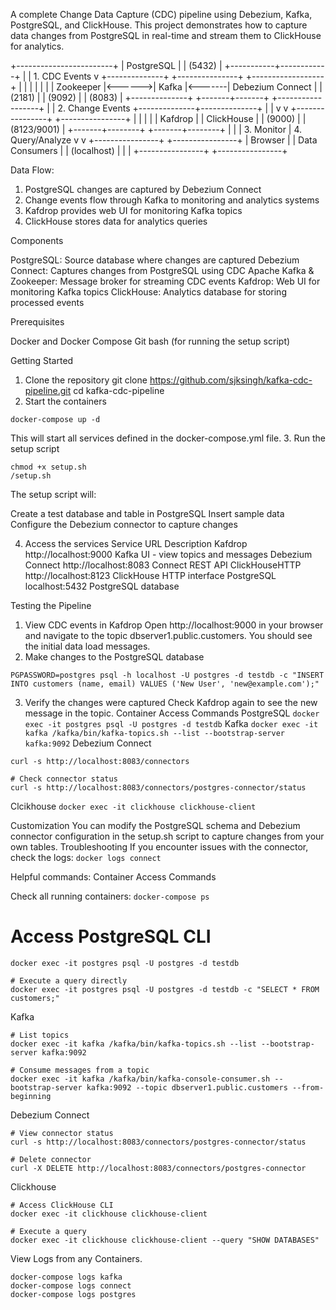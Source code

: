 A complete Change Data Capture (CDC) pipeline using Debezium, Kafka, PostgreSQL, and ClickHouse. This project demonstrates how to capture data changes from PostgreSQL in real-time and stream them to ClickHouse for analytics.

+------------------------+
|      PostgreSQL        |
|        (5432)          |
+-----------+------------+
            |
            | 1. CDC Events
            v
+--------------+        +---------------+        +------------------+
|              |        |               |        |                  |
| Zookeeper    |<------>|    Kafka      |<-------| Debezium Connect |
| (2181)       |        |    (9092)     |        | (8083)           |
+--------------+        +-------+-------+        +------------------+
                                |
                                | 2. Change Events
                 +--------------+--------------+
                 |                             |
                 v                             v
        +----------------+             +----------------+
        |                |             |                |
        |    Kafdrop     |             |   ClickHouse   |
        |    (9000)      |             | (8123/9001)    |
        +-------+--------+             +-------+--------+
                |                              |
                | 3. Monitor                   | 4. Query/Analyze
                v                              v
        +----------------+             +----------------+
        |    Browser     |             | Data Consumers |
        |  (localhost)   |             |                |
        +----------------+             +----------------+

Data Flow:
1. PostgreSQL changes are captured by Debezium Connect
2. Change events flow through Kafka to monitoring and analytics systems
3. Kafdrop provides web UI for monitoring Kafka topics
4. ClickHouse stores data for analytics queries

Components

PostgreSQL: Source database where changes are captured
Debezium Connect: Captures changes from PostgreSQL using CDC
Apache Kafka & Zookeeper: Message broker for streaming CDC events
Kafdrop: Web UI for monitoring Kafka topics
ClickHouse: Analytics database for storing processed events

Prerequisites

Docker and Docker Compose
Git
bash (for running the setup script)

Getting Started
1. Clone the repository
git clone https://github.com/sjksingh/kafka-cdc-pipeline.git
cd kafka-cdc-pipeline
2. Start the containers
```
docker-compose up -d
```
This will start all services defined in the docker-compose.yml file.
3. Run the setup script
```
chmod +x setup.sh
/setup.sh
```   
The setup script will:

Create a test database and table in PostgreSQL
Insert sample data
Configure the Debezium connector to capture changes

4. Access the services
Service                 URL                       Description
Kafdrop                http://localhost:9000  Kafka UI - view topics and messages
Debezium Connect       http://localhost:8083  Connect REST API
ClickHouseHTTP         http://localhost:8123  ClickHouse HTTP interface
PostgreSQL             localhost:5432         PostgreSQL database

Testing the Pipeline
1. View CDC events in Kafdrop
Open http://localhost:9000 in your browser and navigate to the topic dbserver1.public.customers. You should see the initial data load messages.
2. Make changes to the PostgreSQL database
```
PGPASSWORD=postgres psql -h localhost -U postgres -d testdb -c "INSERT INTO customers (name, email) VALUES ('New User', 'new@example.com');"
```
3. Verify the changes were captured
Check Kafdrop again to see the new message in the topic.
Container Access Commands
PostgreSQL
```docker exec -it postgres psql -U postgres -d testdb```
Kafka
```docker exec -it kafka /kafka/bin/kafka-topics.sh --list --bootstrap-server kafka:9092```
Debezium Connect
```# List connectors
curl -s http://localhost:8083/connectors

# Check connector status
curl -s http://localhost:8083/connectors/postgres-connector/status
```

Clcikhouse ```docker exec -it clickhouse clickhouse-client```

Customization
You can modify the PostgreSQL schema and Debezium connector configuration in the setup.sh script to capture changes from your own tables.
Troubleshooting
If you encounter issues with the connector, check the logs:
```docker logs connect```

Helpful commands:
Container Access Commands

Check all running containers: ```docker-compose ps```

# Access PostgreSQL CLI
```
docker exec -it postgres psql -U postgres -d testdb

# Execute a query directly
docker exec -it postgres psql -U postgres -d testdb -c "SELECT * FROM customers;"
```

Kafka
```
# List topics
docker exec -it kafka /kafka/bin/kafka-topics.sh --list --bootstrap-server kafka:9092

# Consume messages from a topic
docker exec -it kafka /kafka/bin/kafka-console-consumer.sh --bootstrap-server kafka:9092 --topic dbserver1.public.customers --from-beginning
```
Debezium Connect 
```
# View connector status
curl -s http://localhost:8083/connectors/postgres-connector/status

# Delete connector
curl -X DELETE http://localhost:8083/connectors/postgres-connector
```
Clickhouse 
```
# Access ClickHouse CLI
docker exec -it clickhouse clickhouse-client

# Execute a query
docker exec -it clickhouse clickhouse-client --query "SHOW DATABASES"
```

View Logs from any Containers. 
```
docker-compose logs kafka
docker-compose logs connect
docker-compose logs postgres
```




